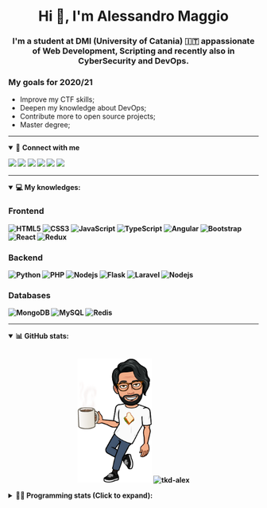 <h1 align="center">Hi 👋, I'm Alessandro Maggio</h1>
<h3 align="center">I'm a student at DMI (University of Catania) 🇮🇹 appassionate of Web Development, Scripting and recently also in CyberSecurity and DevOps.</h3>

### My goals for 2020/21
- Improve my CTF skills;
- Deepen my knowledge about DevOps;
- Contribute more to open source projects;
- Master degree;

____

<details open>
<summary>🤝 <b>Connect with me<b></summary>

<p align = "center">

[<img src="https://img.shields.io/badge/twitter-1DA1F2.svg?&style=for-the-badge&logo=twitter&logoColor=white" />](https://twitter.com/TkdAxel)
[<img src ="https://img.shields.io/badge/portfolio-web-%23.svg?&style=for-the-badge&logo=&logoColor=white%22">](https://alessandromaggio.it/)
[<img src ="https://img.shields.io/badge/Telegram-1ca0f1.svg?&style=for-the-badge&logo=Telegram&logoColor=white%22&link=https://t.me/TkdAlex">](https://t.me/TkdAlex/)
[<img src="https://img.shields.io/badge/gmail-c14438.svg?&style=for-the-badge&logo=Gmail&logoColor=white&link=mailto:alex.tkd.alex@gmail.com"/>](mailto:alex.tkd.alex@gmail.com)
[<img src="https://img.shields.io/badge/linkedin-0077B5.svg?&style=for-the-badge&logo=linkedin&logoColor=white" />](https://www.linkedin.com/in/aalessandromaggio/)
[<img src = "https://img.shields.io/badge/instagram-E4405F.svg?&style=for-the-badge&logo=instagram&logoColor=white">](https://www.instagram.com/tkd_alex/)
<!--- [![Visits Badge](https://badges.pufler.dev/visits/tkd-alex/tkd-alex?style=for-the-badge&color=blue)](https://github.com/tkd-alex/tkd-alex) -->

</p>

</details>

---

<details open>
<summary>💻 <b>My knowledges</b>: </summary>

### Frontend
![HTML5](https://img.shields.io/badge/-HTML5-E34F26.svg?style=for-the-badge&logo=html5&logoColor=ffffff)
![CSS3](https://img.shields.io/badge/-CSS3-1572B6.svg?style=for-the-badge&logo=css3)
![JavaScript](https://img.shields.io/badge/-JavaScript-282C34?style=for-the-badge&logo=javascript)
![TypeScript](https://img.shields.io/badge/-TypeScript-007ACC?style=for-the-badge&logo=typescript)
![Angular](https://img.shields.io/badge/-Angular-DD0031?style=for-the-badge&logo=angular)
![Bootstrap](https://img.shields.io/badge/-Bootstrap-563D7C.svg?style=for-the-badge&logo=bootstrap)
![React](https://img.shields.io/badge/-React-282C34.svg?style=for-the-badge&logo=react&logoColor=ffffff)
![Redux](https://img.shields.io/badge/-Redux-764ABC.svg?style=for-the-badge&logo=redux)

### Backend
![Python](https://img.shields.io/badge/-Python-3776AB.svg?style=for-the-badge&logo=Python&logoColor=ffffff)
![PHP](https://img.shields.io/badge/-PHP-777BB4.svg?style=for-the-badge&logo=PHP&logoColor=ffffff)
![Nodejs](https://img.shields.io/badge/-Bash-4EAA25.svg?style=for-the-badge&logo=gnu-bash&logoColor=ffffff)
![Flask](https://img.shields.io/badge/-Flask-282C34.svg?style=for-the-badge&logo=flask)
![Laravel](https://img.shields.io/badge/-Laravel-FF2D20.svg?style=for-the-badge&logo=laravel&logoColor=ffffff)
![Nodejs](https://img.shields.io/badge/-Nodejs-339933.svg?style=for-the-badge&logo=Node.js&logoColor=ffffff)

### Databases
![MongoDB](https://img.shields.io/badge/-MongoDB-47A248?style=for-the-badge&logo=mongodb&logoColor=ffffff)
![MySQL](https://img.shields.io/badge/-MySQL-4479A1?style=for-the-badge&logo=mysql&logoColor=ffffff)
![Redis](https://img.shields.io/badge/-Redis-DC382D?style=for-the-badge&logo=Redis&logoColor=ffffff)

</details>

---

<details open>
 <summary>📊 <b>GitHub stats</b>: </summary>

<br>

<p align = "center">
    <img src="https://raw.githubusercontent.com/Tkd-Alex/tkd-alex/master/images/321517cd-ff68-41a7-b0d1-e765680568a7-8b6448d9-c944-4146-b633-adbdd25cb471-v1.png" height="250" />
    <img src="https://github-readme-stats.vercel.app/api?username=tkd-alex&show_icons=true&count_private=true&hide_border=true&line_height=25" alt="tkd-alex">
</p>

</design>

<details>
 <summary>👨‍💻 <b>Programming stats (Click to expand)</b>: </summary>
 
<!--START_SECTION:waka-->
**I'm an Early 🐤** 

```text
🌞 Morning    396 commits    █████░░░░░░░░░░░░░░░░░░░░   20.77% 
🌆 Daytime    761 commits    ██████████░░░░░░░░░░░░░░░   39.91% 
🌃 Evening    694 commits    █████████░░░░░░░░░░░░░░░░   36.39% 
🌙 Night      56 commits     ░░░░░░░░░░░░░░░░░░░░░░░░░   2.94%

```
📅 **I'm Most Productive on Wednesday** 

```text
Monday       318 commits    ████░░░░░░░░░░░░░░░░░░░░░   16.68% 
Tuesday      300 commits    ████░░░░░░░░░░░░░░░░░░░░░   15.73% 
Wednesday    330 commits    ████░░░░░░░░░░░░░░░░░░░░░   17.3% 
Thursday     312 commits    ████░░░░░░░░░░░░░░░░░░░░░   16.36% 
Friday       251 commits    ███░░░░░░░░░░░░░░░░░░░░░░   13.16% 
Saturday     220 commits    ███░░░░░░░░░░░░░░░░░░░░░░   11.54% 
Sunday       176 commits    ██░░░░░░░░░░░░░░░░░░░░░░░   9.23%

```


📊 **This Week I Spent My Time On** 

```text
⌚︎ Time Zone: Europe/Rome

💬 Programming Languages: 
Python                   23 hrs 38 mins      ████████████████████░░░░░   82.79% 
Other                    1 hr 41 mins        █░░░░░░░░░░░░░░░░░░░░░░░░   5.92% 
YAML                     51 mins             ░░░░░░░░░░░░░░░░░░░░░░░░░   2.99% 
Text                     45 mins             ░░░░░░░░░░░░░░░░░░░░░░░░░   2.64% 
C++                      42 mins             ░░░░░░░░░░░░░░░░░░░░░░░░░   2.48%

🔥 Editors: 
VS Code                  24 hrs 46 mins      █████████████████████░░░░   86.76% 
Sublime Text             3 hrs 46 mins       ███░░░░░░░░░░░░░░░░░░░░░░   13.24%

🐱‍💻 Projects: 
Twitch-Channel-Points-Min21 hrs 49 mins      ███████████████████░░░░░░   76.43% 
Unknown Project          3 hrs 3 mins        ██░░░░░░░░░░░░░░░░░░░░░░░   10.72% 
Twitch-Channel-Points-Min2 hrs 24 mins       ██░░░░░░░░░░░░░░░░░░░░░░░   8.41% 
tdesktop-1.3.13          51 mins             ░░░░░░░░░░░░░░░░░░░░░░░░░   2.99% 
myStore                  21 mins             ░░░░░░░░░░░░░░░░░░░░░░░░░   1.28%

💻 Operating System: 
Linux                    28 hrs 33 mins      █████████████████████████   100.0%

```

**I Mostly Code in Python** 

```text
Python                   28 repos            ██████████░░░░░░░░░░░░░░░   40.58% 
JavaScript               11 repos            ████░░░░░░░░░░░░░░░░░░░░░   15.94% 
PHP                      5 repos             █░░░░░░░░░░░░░░░░░░░░░░░░   7.25% 
CSS                      5 repos             █░░░░░░░░░░░░░░░░░░░░░░░░   7.25% 
HTML                     5 repos             █░░░░░░░░░░░░░░░░░░░░░░░░   7.25%

```



<!--END_SECTION:waka-->

</details>
